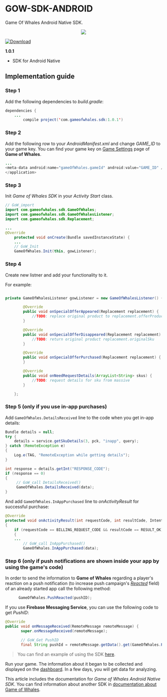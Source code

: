 # GOW-SDK-ANDROID
Game Of Whales Android Native SDK.

<p align=center>
<img src=http://gameofwhales.com/static/images/landing/logo-right.png>
</p>

[ ![Download](https://api.bintray.com/packages/gameofwhales/maven/sdk/images/download.svg) ](https://bintray.com/gameofwhales/maven/sdk/_latestVersion)


**1.0.1**
* SDK for Android Native



## Implementation guide

### Step 1
Add the following dependencies to _build.gradle_:
```java
dependencies {
	...
        compile project('com.gameofwhales.sdk:1.0.1')
```

### Step 2
Add the following row to your _AndroidManifest.xml_ and change _GAME_ID_ to your game key. You can find your game key on [Game Settings](http://gameofwhales.com/#/documentation/game) page of **Game of Whales**.

```java
...
<meta-data android:name="gameOfWhales.gameId" android:value="GAME_ID" />
</application>
```

### Step 3
Init _Game of Whales SDK_ in your _Activity Start_ class.

```java
// GoW_import
import com.gameofwhales.sdk.GameOfWhales;
import com.gameofwhales.sdk.GameOfWhalesListener;
import com.gameofwhales.sdk.Replacement;

...
@Override
    protected void onCreate(Bundle savedInstanceState) {
    ...
    // GoW_Init
    GameOfWhales.Init(this, gowListener);
```

### Step 4
Create new listner and add your functionality to it.

For example:
```java

private GameOfWhalesListener gowListener = new GameOfWhalesListener() {

        @Override
        public void onSpecialOfferAppeared(Replacement replacement) {
            //TODO: replace original product to replacement.offerProduct.getSku()
        }

        @Override
        public void onSpecialOfferDisappeared(Replacement replacement) {
            //TODO: return original product replacement.originalSku
        }

        @Override
        public void onSpecialOfferPurchased(Replacement replacement) {
        }

        @Override
        public void onNeedRequestDetails(ArrayList<String> skus) {
            //TODO: request details for sku from massive 
        }

    };
```


### Step 5 (only if you use in-app purchases) 
Add ```GameOfWhales.DetailsReceived``` line to the code when you get in-app details:
```java
Bundle details = null;
try {
    details = service.getSkuDetails(3, pck, "inapp", query);
} catch (RemoteException e)
{
    Log.e(TAG, "RemoteException while getting details");
}

int response = details.getInt("RESPONSE_CODE");
if (response == 0)
{
     // GoW_call DetailsReceived()
     GameOfWhales.DetailsReceived(data);
}
```


And add ```GameOfWhales.InAppPurchased``` line to _onActivityResult_ for successful purchase:
```java
@Override
protected void onActivityResult(int requestCode, int resultCode, Intent data) 
{
	if (requestCode == BILLING_REQUEST_CODE && resultCode == RESULT_OK) 
	{
	...
        // GoW_call InAppPurchased()
        GameOfWhales.InAppPurchased(data);
```



### Step 6 (only if push notifications are shown inside your app by using the game's code)

In order to send the information to **Game of Whales** regarding a player's reaction on a push notification (to increase push campaign's [_Reacted_](http://www.gameofwhales.com/#/documentation/push_analyze) field) of an already started app call the following method: 
```java
      GameOfWhales.PushReacted(pushID);
```

If you use **Firebase Messaging Service**, you can use the following code to get _PushID_:
```java
@Override
public void onMessageReceived(RemoteMessage remoteMessage) {
       super.onMessageReceived(remoteMessage);

       // GoW_Get PushID
       final String pushId = remoteMessage.getData().get(GameOfWhales.PUSH_ID);
```



> You can find an example of using the SDK [here](https://github.com/Game-of-whales/GOW-SDK-ANDROID/tree/master/AndroidExample).


Run your game. The information about it began to be collected and displayed on the [dashboard](http://gameofwhales.com/#/documentation/dashboard). In a few days, you will get data for analyzing.

This article includes the documentation for _Game of Whales Android Native SDK_. You can find information about another SDK in [documentation about Game of Whales](http://www.gameofwhales.com/#/documentation).




